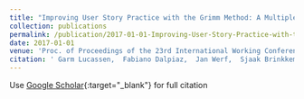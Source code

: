 ```yaml
---
title: "Improving User Story Practice with the Grimm Method: A Multiple Case Study in the Software Industry"
collection: publications
permalink: /publication/2017-01-01-Improving-User-Story-Practice-with-the-Grimm-Method-A-Multiple-Case-Study-in-the-Software-Industry
date: 2017-01-01
venue: 'Proc. of Proceedings of the 23rd International Working Conference on Requirements Engineering: Foundation for Software Quality (REFSQ&apos;17)'
citation: ' Garm Lucassen,  Fabiano Dalpiaz,  Jan Werf,  Sjaak Brinkkemper, &quot;Improving User Story Practice with the Grimm Method: A Multiple Case Study in the Software Industry.&quot; Proc. of Proceedings of the 23rd International Working Conference on Requirements Engineering: Foundation for Software Quality (REFSQ&amp;apos;17), 2017.'
---
```

Use [Google Scholar](https://scholar.google.com/scholar?q=Improving+User+Story+Practice+with+the+Grimm+Method:+A+Multiple+Case+Study+in+the+Software+Industry){:target="_blank"} for full citation